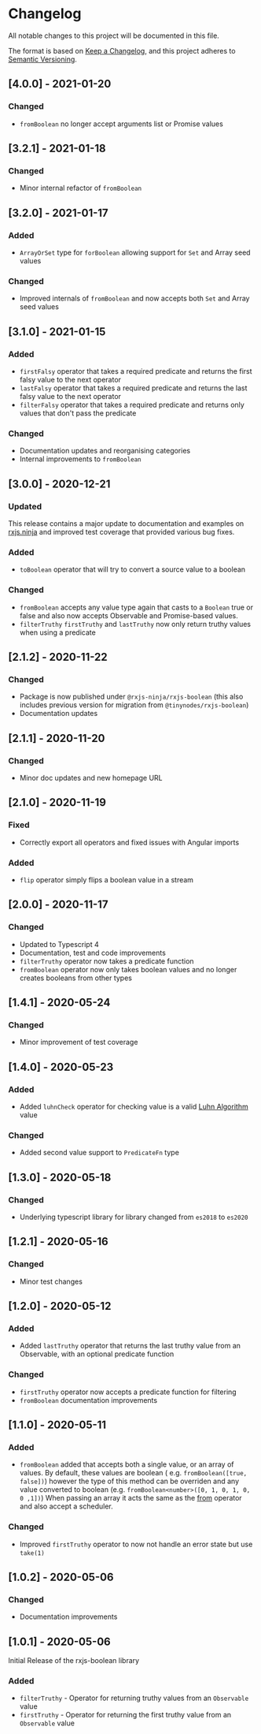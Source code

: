 # Changelog

All notable changes to this project will be documented in this file.

The format is based on [Keep a Changelog](https://keepachangelog.com/en/1.0.0/), and this project adheres
to [Semantic Versioning](https://semver.org/spec/v2.0.0.html).

## [4.0.0] - 2021-01-20

### Changed

- `fromBoolean` no longer accept arguments list or Promise values

## [3.2.1] - 2021-01-18

### Changed

- Minor internal refactor of `fromBoolean`

## [3.2.0] - 2021-01-17

### Added

- `ArrayOrSet` type for `forBoolean` allowing support for `Set` and Array seed values

### Changed

- Improved internals of `fromBoolean` and now accepts both `Set` and Array seed values

## [3.1.0] - 2021-01-15

### Added

- `firstFalsy` operator that takes a required predicate and returns the first falsy value to the next operator
- `lastFalsy` operator that takes a required predicate and returns the last falsy value to the next operator
- `filterFalsy` operator that takes a required predicate and returns only values that don't pass the predicate

### Changed

- Documentation updates and reorganising categories
- Internal improvements to `fromBoolean`

## [3.0.0] - 2020-12-21

### Updated

This release contains a major update to documentation and examples on [rxjs.ninja](https://rxjs.ninja) and improved test
coverage that provided various bug fixes.

### Added

- `toBoolean` operator that will try to convert a source value to a boolean

### Changed

- `fromBoolean` accepts any value type again that casts to a `Boolean` true or false and also now accepts Observable and
  Promise-based values.
- `filterTruthy` `firstTruthy` and `lastTruthy` now only return truthy values when using a predicate

## [2.1.2] - 2020-11-22

### Changed

- Package is now published under `@rxjs-ninja/rxjs-boolean` (this also includes previous version for migration
  from `@tinynodes/rxjs-boolean`)
- Documentation updates

## [2.1.1] - 2020-11-20

### Changed

- Minor doc updates and new homepage URL

## [2.1.0] - 2020-11-19

### Fixed

- Correctly export all operators and fixed issues with Angular imports

### Added

- `flip` operator simply flips a boolean value in a stream

## [2.0.0] - 2020-11-17

### Changed

- Updated to Typescript 4
- Documentation, test and code improvements
- `filterTruthy` operator now takes a predicate function
- `fromBoolean` operator now only takes boolean values and no longer creates booleans from other types

## [1.4.1] - 2020-05-24

### Changed

- Minor improvement of test coverage

## [1.4.0] - 2020-05-23

### Added

- Added `luhnCheck` operator for checking value is a
  valid [Luhn Algorithm](https://en.wikipedia.org/wiki/Luhn_algorithm) value

### Changed

- Added second value support to `PredicateFn` type

## [1.3.0] - 2020-05-18

### Changed

- Underlying typescript library for library changed from `es2018` to `es2020`

## [1.2.1] - 2020-05-16

### Changed

- Minor test changes

## [1.2.0] - 2020-05-12

### Added

- Added `lastTruthy` operator that returns the last truthy value from an Observable, with an optional predicate function

### Changed

- `firstTruthy` operator now accepts a predicate function for filtering
- `fromBoolean` documentation improvements

## [1.1.0] - 2020-05-11

### Added

- `fromBoolean` added that accepts both a single value, or an array of values. By default, these values are boolean (
  e.g. `fromBoolean([true, false])`) however the type of this method can be overriden and any value converted to
  boolean (e.g. `fromBoolean<number>([0, 1, 0, 1, 0, 0 ,1])`)
  When passing an array it acts the same as the [from](https://rxjs.dev/api/index/function/from) operator and also
  accept a scheduler.

### Changed

- Improved `firstTruthy` operator to now not handle an error state but use `take(1)`

## [1.0.2] - 2020-05-06

### Changed

- Documentation improvements

## [1.0.1] - 2020-05-06

Initial Release of the rxjs-boolean library

### Added

- `filterTruthy` - Operator for returning truthy values from an `Observable` value
- `firstTruthy` - Operator for returning the first truthy value from an `Observable` value
